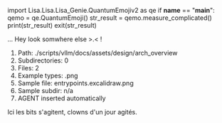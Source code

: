 
import Lisa.Lisa.Lisa_Genie.QuantumEmojiv2 as qe
if __name__ == "__main__":
  qemo = qe.QuantumEmoji()
  str_result = qemo.measure_complicated()
  print(str_result)
  exit(str_result)

... Hey look somwhere else >.< !

1. Path: ./scripts/vllm/docs/assets/design/arch_overview
2. Subdirectories: 0
3. Files: 2
4. Example types: .png
5. Sample file: entrypoints.excalidraw.png
6. Sample subdir: n/a
7. AGENT inserted automatically

Ici les bits s'agitent, clowns d'un jour agités.
